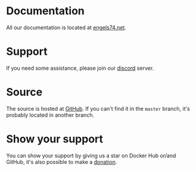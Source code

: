 # Documentation

All our documentation is located at [engels74.net](https://engels74.net/containers/qbittorrent).

# Support

If you need some assistance, please join our [discord](https://hotio.dev/discord) server.

# Source

The source is hosted at [GitHub](https://github.com/engels74/qbittorrent/tree/release). If you can't find it in the `master` branch, it's probably located in another branch.

# Show your support

You can show your support by giving us a star on Docker Hub or/and GitHub, it's also possible to make a [donation](https://hotio.dev/donate).
